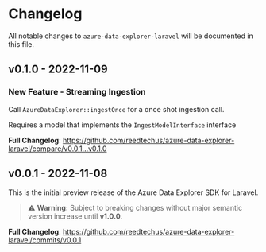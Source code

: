 # Changelog

All notable changes to `azure-data-explorer-laravel` will be documented in this file.

## v0.1.0 - 2022-11-09

### New Feature - Streaming Ingestion

Call `AzureDataExplorer::ingestOnce` for a once shot ingestion call.

Requires a model that implements the `IngestModelInterface` interface

**Full Changelog**: https://github.com/reedtechus/azure-data-explorer-laravel/compare/v0.0.1...v0.1.0

## v0.0.1 - 2022-11-08

This is the initial preview release of the Azure Data Explorer SDK for Laravel.

> ⚠️ **Warning:** Subject to breaking changes without major semantic version increase until **v1.0.0**.

**Full Changelog**: https://github.com/reedtechus/azure-data-explorer-laravel/commits/v0.0.1
